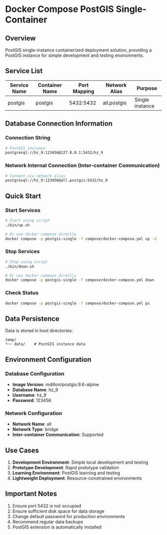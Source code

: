 # Docker Compose PostGIS Single-Container

## Overview

PostGIS single-instance containerized deployment solution, providing a PostGIS instance for simple development and testing environments.

## Service List

| Service Name | Container Name | Port Mapping | Network Alias | Purpose |
|--------------|----------------|--------------|---------------|---------|
| postgis | postgis | 5432:5432 | all.postgis | Single instance |

## Database Connection Information

### Connection String

```bash
# PostGIS instance
postgresql://hz_9:123456@127.0.0.1:5432/hz_9
```

### Network Internal Connection (Inter-container Communication)

```bash
# Connect via network alias
postgresql://hz_9:123456@all.postgis:5432/hz_9
```

## Quick Start

### Start Services

```bash
# Start using script
./bin/up.sh

# Or use docker compose directly
docker compose -p postgis-single -f compose/docker-compose.yml up -d
```

### Stop Services

```bash
# Stop using script
./bin/down.sh

# Or use docker compose directly
docker compose -p postgis-single -f compose/docker-compose.yml down
```

### Check Status

```bash
docker compose -p postgis-single -f compose/docker-compose.yml ps
```

## Data Persistence

Data is stored in host directories:

```text
temp/
└── data/    # PostGIS instance data
```

## Environment Configuration

### Database Configuration

- **Image Version**: mdillon/postgis:9.6-alpine
- **Database Name**: hz_9
- **Username**: hz_9
- **Password**: 123456

### Network Configuration

- **Network Name**: all
- **Network Type**: bridge
- **Inter-container Communication**: Supported

## Use Cases

1. **Development Environment**: Simple local development and testing
2. **Prototype Development**: Rapid prototype validation
3. **Learning Environment**: PostGIS learning and testing
4. **Lightweight Deployment**: Resource-constrained environments

## Important Notes

1. Ensure port 5432 is not occupied
2. Ensure sufficient disk space for data storage
3. Change default password for production environments
4. Recommend regular data backups
5. PostGIS extension is automatically installed
